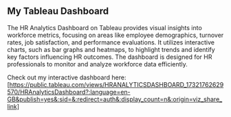 ## My Tableau Dashboard

The HR Analytics Dashboard on Tableau provides visual insights into workforce metrics, focusing on areas like employee demographics, turnover rates, job satisfaction, and performance evaluations. It utilizes interactive charts, such as bar graphs and heatmaps, to highlight trends and identify key factors influencing HR outcomes. The dashboard is designed for HR professionals to monitor and analyze workforce data efficiently.

Check out my interactive dashboard here: [https://public.tableau.com/views/HRANALYTICSDASHBOARD_17321762629570/HRAnalyticsDashboard?:language=en-GB&publish=yes&:sid=&:redirect=auth&:display_count=n&:origin=viz_share_link]

